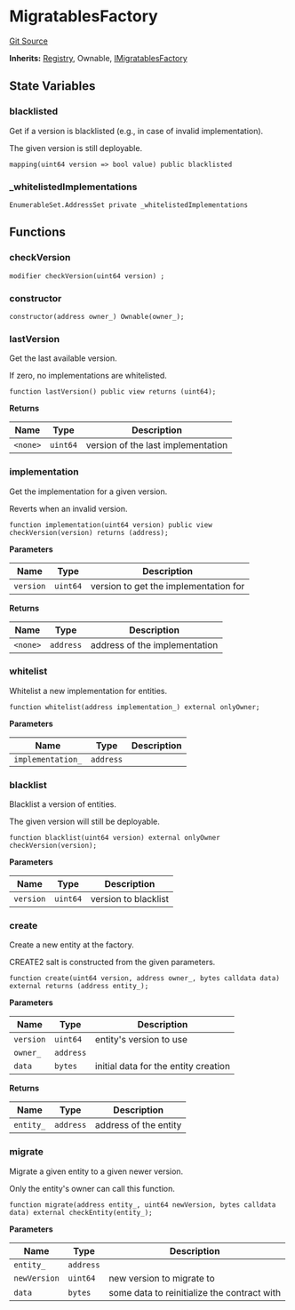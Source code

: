 # MigratablesFactory
[Git Source](https://github.com/symbioticfi/core/blob/f05307516bbf31fe6a8fa180eab4a8d7068a66a2/src/contracts/common/MigratablesFactory.sol)

**Inherits:**
[Registry](/Users/andreikorokhov/symbiotic/core/docs/autogen/src/src/contracts/common/Registry.sol/abstract.Registry.md), Ownable, [IMigratablesFactory](/Users/andreikorokhov/symbiotic/core/docs/autogen/src/src/interfaces/common/IMigratablesFactory.sol/interface.IMigratablesFactory.md)


## State Variables
### blacklisted
Get if a version is blacklisted (e.g., in case of invalid implementation).

The given version is still deployable.


```solidity
mapping(uint64 version => bool value) public blacklisted
```


### _whitelistedImplementations

```solidity
EnumerableSet.AddressSet private _whitelistedImplementations
```


## Functions
### checkVersion


```solidity
modifier checkVersion(uint64 version) ;
```

### constructor


```solidity
constructor(address owner_) Ownable(owner_);
```

### lastVersion

Get the last available version.

If zero, no implementations are whitelisted.


```solidity
function lastVersion() public view returns (uint64);
```
**Returns**

|Name|Type|Description|
|----|----|-----------|
|`<none>`|`uint64`|version of the last implementation|


### implementation

Get the implementation for a given version.

Reverts when an invalid version.


```solidity
function implementation(uint64 version) public view checkVersion(version) returns (address);
```
**Parameters**

|Name|Type|Description|
|----|----|-----------|
|`version`|`uint64`|version to get the implementation for|

**Returns**

|Name|Type|Description|
|----|----|-----------|
|`<none>`|`address`|address of the implementation|


### whitelist

Whitelist a new implementation for entities.


```solidity
function whitelist(address implementation_) external onlyOwner;
```
**Parameters**

|Name|Type|Description|
|----|----|-----------|
|`implementation_`|`address`||


### blacklist

Blacklist a version of entities.

The given version will still be deployable.


```solidity
function blacklist(uint64 version) external onlyOwner checkVersion(version);
```
**Parameters**

|Name|Type|Description|
|----|----|-----------|
|`version`|`uint64`|version to blacklist|


### create

Create a new entity at the factory.

CREATE2 salt is constructed from the given parameters.


```solidity
function create(uint64 version, address owner_, bytes calldata data) external returns (address entity_);
```
**Parameters**

|Name|Type|Description|
|----|----|-----------|
|`version`|`uint64`|entity's version to use|
|`owner_`|`address`||
|`data`|`bytes`|initial data for the entity creation|

**Returns**

|Name|Type|Description|
|----|----|-----------|
|`entity_`|`address`|address of the entity|


### migrate

Migrate a given entity to a given newer version.

Only the entity's owner can call this function.


```solidity
function migrate(address entity_, uint64 newVersion, bytes calldata data) external checkEntity(entity_);
```
**Parameters**

|Name|Type|Description|
|----|----|-----------|
|`entity_`|`address`||
|`newVersion`|`uint64`|new version to migrate to|
|`data`|`bytes`|some data to reinitialize the contract with|


